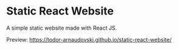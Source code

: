 # Static React Website

A simple static website made with React JS.

Preview: https://todor-arnaudovski.github.io/static-react-website/
